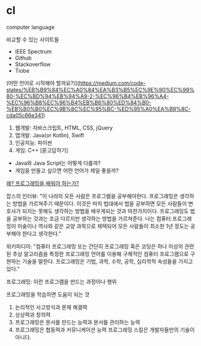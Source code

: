 # cl
computer language

비교할 수 있는 사이트들
* IEEE Spectrum
* Github
* Stackoverflow
* Tiobe

(어떤 언어로 시작해야 할까요?)](https://medium.com/code-states/%EB%B9%84%EC%A0%84%EA%B3%B5%EC%9E%90%EC%99%80-%EC%BD%94%EB%94%A9-2-%EC%96%B4%EB%96%A4-%EC%96%B8%EC%96%B4%EB%B6%80%ED%84%B0-%EB%B0%B0%EC%9B%8C%EC%95%BC-%ED%95%A0%EA%B9%8C-cda05c66e341)
1) 웹개발: 자바스크립트, HTML, CSS, jQuery
2) 앱개발: Java(or Kotlin), Swift
3) 인공지능: 파이썬
4) 게임: C++
[묻고답하기]
* Java와 Java Script는 어떻게 다를까?
* 게임을 만들고 싶으면 어떤 언어가 제일 좋을까?

[왜? 프로그래밍을 배워야 하는가?](http://schoolofweb.net/blog/posts/%EC%99%9C-%EB%AA%A8%EB%93%A0-%EC%82%AC%EB%9E%8C%EB%93%A4%EC%9D%B4-%ED%94%84%EB%A1%9C%EA%B7%B8%EB%9E%98%EB%B0%8D%EC%9D%84-%EB%B0%B0%EC%9B%8C%EC%95%BC-%ED%95%98%EB%8A%94%EA%B0%80/)

잡스의 인터뷰: "이 나라의 모든 사람은 프로그램을 공부해야한다. 프로그래밍은 생각하는 방법을 가르쳐주기 때문이다. 이것은 마치 법대에서 법을 공부하면 모든 사람들이 변호사가 되지는 못해도 생각하는 방법을 배우게되는 것과 마찬가지이다. 프로그래밍도 법을 공부하는 것과는 조금 다르지만 생각하는 방법을 가르쳐준다. 나는 컴퓨터 프로그래밍이 미술이나 역사와 같은 교양 과목으로 채택되어 모든 사람들이 최소한 1년 정도는 공부해야 한다고 생각한다."

위키피디아: "컴퓨터 프로그래밍 또는 간단히 프로그래밍 혹은 코딩은 하나 이상의 관련된 추상 알고리즘을 특정한 프로그래밍 언어를 이용해 구체적인 컴퓨터 프로그램으로 구현하는 기술을 말한다. 프로그래밍은 기법, 과학, 수학, 공학, 심리학적 속성들을 가지고 있다."

프로그래밍: 이런 프로그램을 만드는 과정이나 행위

프로그래밍을 학습하면 도움이 되는 것
1. 논리적인 사고방식과 문제 해결력
2. 상상력과 창의력
3. 프로그래밍은 문서를 만드는 능력과 문서를 관리하는 능력
4. 프로그래밍은 협동력과 커뮤니케이션 능력
프로그래밍 스킬은 개발자들만의 기술이 아니다.
